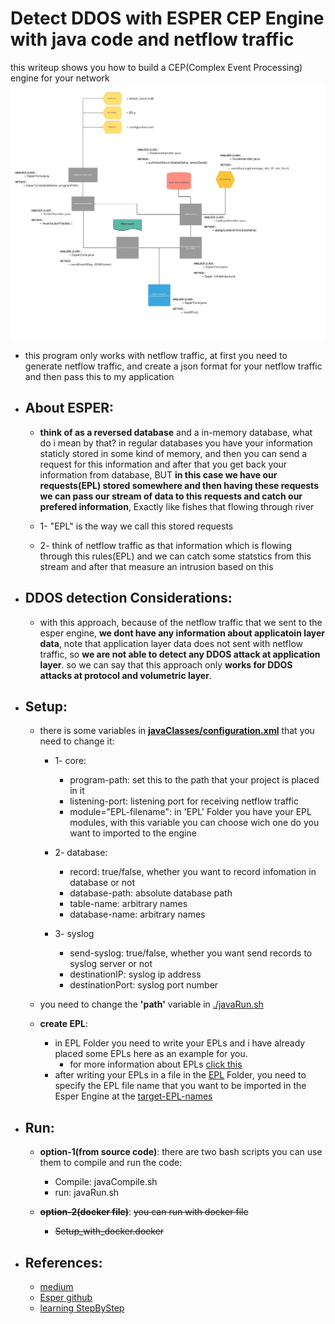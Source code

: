 # Detect DDOS with ESPER CEP Engine with java code and netflow traffic

this writeup shows you how to build a CEP(Complex Event Processing) engine for your network
![alt text](https://github.com/Alikhoshkholgh/DDOS-detection-ESPER-CEP-Engine/blob/main/CEP%20engine%20based%20on%20esper.jpeg)

+ this program only works with netflow traffic, at first you need to generate netflow traffic, and create a json format for your netflow traffic and then pass this to my application

+ ## About ESPER:
  + **think of as a reversed database** and a in-memory database, what do i mean by that? in regular databases you have your information staticly stored in some kind of memory, and then you can send a request for this information and after that you get back your information from database, BUT **in this case we have our requests(EPL) stored somewhere and then having these requests we can pass our stream of data to this requests and catch our prefered information**, Exactly like fishes that flowing through river

  + 1- "EPL" is the way we call this stored requests 
  + 2- think of netflow traffic as that information which is flowing through this rules(EPL) and we can catch some statstics from this stream and after that measure an intrusion based on this

+ ## DDOS detection Considerations:
  + with this approach, because of the netflow traffic that we sent to the esper engine, **we dont have any information about applicatoin layer data**, note that application layer data does not sent with netflow traffic, so **we are not able to detect any DDOS attack at application layer**. so we can say that this approach only **works for DDOS attacks at protocol and volumetric layer**.


+ ## Setup:
  + there is some variables in **[javaClasses/configuration.xml](https://github.com/Alikhoshkholgh/DDOS-detection-ESPER-CEP-Engine/blob/main/javaClasses/configuration.xml)** that you need to change it: 
    + 1- core: 
      + program-path: set this to the path that your project is placed in it
      + listening-port: listening port for receiving netflow traffic
      + module="EPL-filename": in 'EPL' Folder you have your EPL modules, with this variable you can choose wich one do you want to imported to the engine
    
    + 2- database:
      + record: true/false, whether you want to record infomation in database or not
      + database-path: absolute database path
      + table-name: arbitrary names
      + database-name: arbitrary names
     
    + 3- syslog
      + send-syslog: true/false, whether you want send records to syslog server or not
      + destinationIP: syslog ip address
      + destinationPort: syslog port number
         
  + you need to change the **'path'** variable in [./javaRun.sh](https://github.com/Alikhoshkholgh/DDOS-detection-ESPER-CEP-Engine/blob/main/javaRun.sh)   
    
  + **create EPL**:
    + in EPL Folder you need to write your EPLs and i have already placed some EPLs here as an example for you. 
        + for more information about EPLs [click this](http://esper.espertech.com/release-7.1.0/esper-reference/html/gettingstarted.html#gettingstarted_steps_4)
    + after writing your EPLs in a file in the [EPL](https://github.com/Alikhoshkholgh/DDOS-detection-ESPER-CEP-Engine/tree/main/EPLs) Folder, you need to specify the EPL file name that you want to be imported in the Esper Engine at the [target-EPL-names](https://github.com/Alikhoshkholgh/DDOS-detection-ESPER-CEP-Engine/blob/main/EPLs/target-EPL-names)
    
    
+ ## Run:
  + **option-1(from source code)**: there are two bash scripts you can use them to compile and run the code:
    + Compile: javaCompile.sh
    + run: javaRun.sh
    
  + **~~option-2(docker file)~~**: ~~you can run with docker file~~
    + ~~Setup_with_docker.docker~~

+ ## References:
  + [medium](https://medium.com/@bruno.felix/complex-event-processing-with-esper-core-concepts-f97394b39c07)
  + [Esper github](https://github.com/espertechinc/esper)
  + [learning StepByStep](http://esper.espertech.com/release-7.1.0/esper-reference/html/gettingstarted.html)
